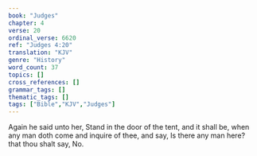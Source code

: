 ```yaml
---
book: "Judges"
chapter: 4
verse: 20
ordinal_verse: 6620
ref: "Judges 4:20"
translation: "KJV"
genre: "History"
word_count: 37
topics: []
cross_references: []
grammar_tags: []
thematic_tags: []
tags: ["Bible","KJV","Judges"]
---
```

Again he said unto her, Stand in the door of the tent, and it shall be, when any man doth come and inquire of thee, and say, Is there any man here? that thou shalt say, No.
